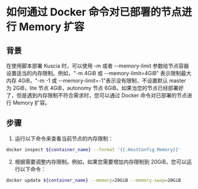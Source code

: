 # 如何通过 Docker 命令对已部署的节点进行 Memory 扩容

## 背景
在使用脚本部署 Kuscia 时，可以使用 -m 或者 --memory-limit 参数给节点容器设置适当的内存限制。例如，"-m 4GiB 或 --memory-limit=4GiB" 表示限制最大内存 4GiB，"-m -1 或 --memory-limit=-1"表示没有限制，不设置默认 master 为 2GiB，lite 节点 4GiB，autonomy 节点 6GiB。如果当您的节点已经部署好了，但是遇到内存限制不符合需求时，您可以通过 Docker 命令对已部署的节点进行 Memory 扩容。

## 步骤
1. 运行以下命令来查看当前节点的内存限制：
```bash
docker inspect ${container_name} --format '{{.HostConfig.Memory}}'
```
2. 根据需要调整内存限制。例如，如果您需要增加内存限制到 20GiB，您可以运行以下命令：
```bash
docker update ${container_name} --memory=20GiB --memory-swap=20GiB
```